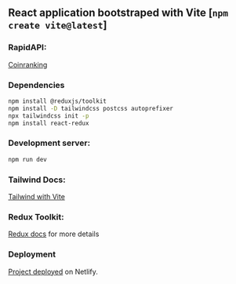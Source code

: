 ## React application bootstraped with Vite [`npm create vite@latest`]

### RapidAPI: 
[Coinranking](https://rapidapi.com/Coinranking/api/coinranking1)

### Dependencies

```bash
npm install @reduxjs/toolkit
npm install -D tailwindcss postcss autoprefixer
npx tailwindcss init -p
npm install react-redux
``` 

### Development server:

```bash
npm run dev
```

### Tailwind Docs:
[Tailwind with Vite](https://tailwindcss.com/docs/guides/vite)

### Redux Toolkit:
[Redux docs](https://redux.js.org/introduction/getting-started) for more details

### Deployment
[Project deployed]() on Netlify.
